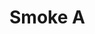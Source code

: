 <!--
title: Smoke A — routing + field write
labels: ["ci"]
assignees: []
uid: goc-smoke-a
parent_uid: goc-smoke-epic
type: Chore
status: Todo
priority: P2
target: mvp-0.7.0
area: ci
project: "test"
doc: ""
pr: ""
-->
# Smoke A
